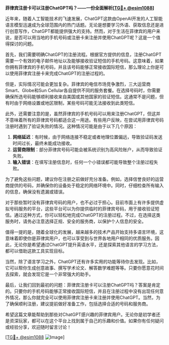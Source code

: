 **菲律宾注册卡可以注册ChatGPT吗？——一份全面解析[[TG💪+ @esim1088](https://t.me/s/esim1088)]**

近年来，随着人工智能技术的飞速发展，ChatGPT这款由OpenAI开发的人工智能语言模型迅速成为全球范围内的热门话题。无论是想要学习外语、获取信息还是进行创意写作，ChatGPT都能提供强大的支持。然而，对于生活在菲律宾的用户来说，是否可以用当地的手机号码或注册卡来注册并使用ChatGPT呢？这是一个值得探讨的问题。

首先，我们需要明确ChatGPT的注册流程。根据官方提供的信息，注册ChatGPT需要一个有效的电子邮件地址以及能够接收验证短信的手机号码。这意味着，如果你拥有菲律宾的手机号码，并且该号码能够正常接收国际短信，那么理论上你是可以使用菲律宾注册卡来完成ChatGPT的注册过程的。

但是，实际情况可能会更加复杂。菲律宾的电信市场竞争激烈，三大运营商Smart、Globe和Sun Cellular各自提供不同的服务套餐。在选择号码时，你需要确保所选号码能够顺利接收来自美国或其他国家的验证短信。这通常不是问题，但有时由于网络设置或地区限制，某些号码可能无法接收到此类短信。

此外，还需要注意的是，虽然菲律宾的手机号码可以用来注册ChatGPT，但这并不意味着所有的菲律宾号码都适合这一用途。有些用户反映，在尝试用菲律宾号码注册时遇到了验证失败的情况。这种情况可能是由于以下几个原因：

1. **网络延迟**：有时候，由于网络连接不稳定或者地理位置偏远，导致验证码发送时间过长，最终未能成功接收。
2. **运营商限制**：部分菲律宾号码可能会被系统识别为高风险账户，从而导致验证失败。
3. **输入错误**：在填写注册信息时，任何一个小错误都可能导致整个注册过程失败。

为了避免这些问题，建议你在注册之前做好充分准备。例如，选择信誉良好的运营商提供的号码，并确保你的设备处于稳定的网络环境中。同时，仔细检查所有输入的信息，确保没有遗漏或错误。

对于那些暂时没有菲律宾号码的用户，也不必过于担心。目前市面上有许多提供虚拟号码服务的平台，这些平台可以为你提供临时的菲律宾号码，用于接收验证短信。通过这种方式，你可以轻松地完成ChatGPT的注册过程。不过，在选择这类服务时，请务必注意选择正规、安全的服务商，以保护个人信息的安全。

值得一提的是，随着全球化的发展，越来越多的技术产品开始支持多语言环境，这意味着即使你是菲律宾用户，也可以享受到与世界各地用户相同的优质服务。因此，无论你是希望通过ChatGPT提升英语水平，还是探索其他语言的学习方法，都可以借助这款工具实现目标。

当然，除了语言学习之外，ChatGPT还有许多实用的功能等待你去发现。比如，它可以帮你生成创意故事、撰写学术论文、解答数学难题等等。只要你愿意花时间去探索，就会发现它是一个非常强大的助手。

最后，让我们回到最初的问题：菲律宾注册卡可以注册ChatGPT吗？答案是肯定的。只要你的手机号码能够正常接收国际短信，并且在注册过程中没有出现任何意外情况，那么你就完全可以使用菲律宾注册卡来注册并使用ChatGPT。当然，为了确保顺利注册，建议提前做好准备工作，包括选择合适的号码和服务商。

希望这篇文章能帮助到那些对ChatGPT感兴趣的菲律宾用户。无论你是初学者还是资深玩家，都可以在这个平台上找到属于自己的乐趣和价值。如果你有任何疑问或经验分享，欢迎随时留言讨论！

[[TG💪+ @esim1088](https://t.me/s/esim1088) ![Image](https://i.postimg.cc/4NQfJmqS/Snipaste-2025-05-13-00-14-12.png)]